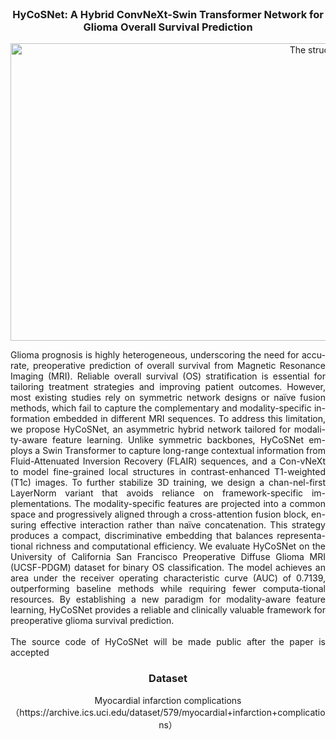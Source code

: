 <!-- PROJECT LOGO -->
<br />
<div align="center">




  <h3 align="center">HyCoSNet: A Hybrid ConvNeXt-Swin Transformer Network for Glioma Overall Survival Prediction </h3>
  <img width="1057" height="476" alt="The structure of HyCoSNet" src="https://github.com/user-attachments/assets/ee44f051-75b1-492f-bf96-0e7a61981c19" />
  <p align="justify">
    Glioma prognosis is highly heterogeneous, underscoring the need for accu-rate, preoperative prediction of overall survival from Magnetic Resonance Imaging (MRI). Reliable overall survival (OS) stratification is essential for tailoring treatment strategies and improving patient outcomes. However, most existing studies rely on symmetric network designs or naïve fusion methods, which fail to capture the complementary and modality-specific in-formation embedded in different MRI sequences. To address this limitation, we propose HyCoSNet, an asymmetric hybrid network tailored for modali-ty-aware feature learning. Unlike symmetric backbones, HyCoSNet em-ploys a Swin Transformer to capture long-range contextual information from Fluid-Attenuated Inversion Recovery (FLAIR) sequences, and a Con-vNeXt to model fine-grained local structures in contrast-enhanced T1-weighted (T1c) images. To further stabilize 3D training, we design a chan-nel-first LayerNorm variant that avoids reliance on framework-specific im-plementations. The modality-specific features are projected into a common space and progressively aligned through a cross-attention fusion block, en-suring effective interaction rather than naïve concatenation. This strategy produces a compact, discriminative embedding that balances representa-tional richness and computational efficiency. We evaluate HyCoSNet on the University of California San Francisco Preoperative Diffuse Glioma MRI (UCSF-PDGM) dataset for binary OS classification. The model achieves an area under the receiver operating characteristic curve (AUC) of 0.7139, outperforming baseline methods while requiring fewer computa-tional resources. By establishing a new paradigm for modality-aware feature learning, HyCoSNet provides a reliable and clinically valuable framework for preoperative glioma survival prediction. 
    <br />
    <br />
    The source code of HyCoSNet will be made public after the paper is accepted
    <br />
  </p>
   <h3 align="lift">Dataset </h3>
  <p align="lift">
    Myocardial infarction complications （https://archive.ics.uci.edu/dataset/579/myocardial+infarction+complications）
     </p>
</div>



